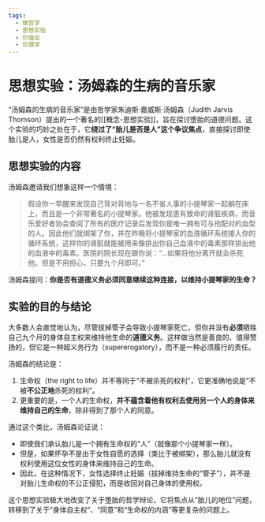 ```yaml
---
tags:
  - 做哲学
  - 思想实验
  - 价值论
  - 伦理学
---
```


# 思想实验：汤姆森的生病的音乐家

“汤姆森的生病的音乐家”是由哲学家朱迪斯·嘉威斯·汤姆森（Judith Jarvis Thomson）提出的一个著名的[[概念-思想实验]]，旨在探讨堕胎的道德问题。这个实验的巧妙之处在于，它**绕过了“胎儿是否是人”这个争议焦点**，直接探讨即使胎儿是人，女性是否仍然有权利终止妊娠。

## 思想实验的内容

汤姆森邀请我们想象这样一个情境：

> 假设你一早醒来发现自己背对背地与一名不省人事的小提琴家一起躺在床上，而且是一个非常著名的小提琴家。他被发现患有致命的肾脏疾病，而音乐爱好者协会查阅了所有的医疗记录后发现你是唯一拥有可与他配对的血型的人。因此他们就绑架了你，并在昨晚将小提琴家的血液循环系统接入你的循环系统，这样你的肾脏就能被用来像排出你自己血液中的毒素那样排出他的血液中的毒素。医院的院长现在跟你说：“...如果将他分离开就会杀死他。但是不用担心，只要九个月即可。”

汤姆森提问：**你是否有道德义务必须同意继续这种连接，以维持小提琴家的生命？**

## 实验的目的与结论

大多数人会直觉地认为，尽管拔掉管子会导致小提琴家死亡，但你并没有**必须**牺牲自己九个月的身体自主权来维持他生命的**道德义务**。这样做当然是善良的、值得赞扬的，但它是一种超义务行为（supererogatory），而不是一种必须履行的责任。

汤姆森的结论是：
1.  生命权（the right to life）并不等同于“不被杀死的权利”，它更准确地说是“不被**不公正地**杀死的权利”。
2.  更重要的是，一个人的生命权，**并不蕴含着他有权利去使用另一个人的身体来维持自己的生命**，除非得到了那个人的同意。

通过这个类比，汤姆森论证说：
*   即使我们承认胎儿是一个拥有生命权的“人”（就像那个小提琴家一样）。
*   但是，如果怀孕不是出于女性自愿的选择（类比于被绑架），那么胎儿就没有权利使用这位女性的身体来维持自己的生命。
*   因此，在这种情况下，女性选择终止妊娠（拔掉维持生命的“管子”），并不是对胎儿生命权的不公正侵犯，而是收回对自己身体的使用权。

这个思想实验极大地改变了关于堕胎的哲学辩论，它将焦点从“胎儿的地位”问题，转移到了关于“身体自主权”、“同意”和“生命权的内涵”等更复杂的问题上。
